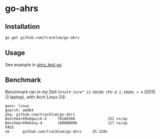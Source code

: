 # go-ahrs

## Installation 
```sh
go get github.com/tracktum/go-ahrs
```

## Usage
See example in [ahrs_test.go](./ahrs_test.go#l80)

## Benchmark
Benchmark ran in my Dell `Intel® Core™ i3-5010U CPU @ 2.10GHz × 4` (2015 i3 laptop), with Arch Linux OS:
```
goos: linux
goarch: amd64
pkg: github.com/tracktum/go-ahrs
BenchmarkMadgwick-4     78186508               152 ns/op
BenchmarkMahony-4       100000000              117 ns/op
PASS
ok      github.com/tracktum/go-ahrs     25.318s
```
